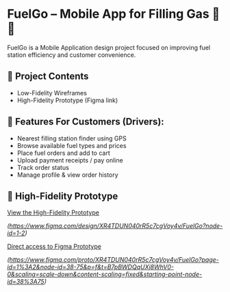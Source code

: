 # FuelGo – Mobile App for Filling Gas 🚗⛽

FuelGo is a Mobile Application design project focused on improving fuel station efficiency 
and customer convenience.

## 📂 Project Contents

- Low-Fidelity Wireframes
- High-Fidelity Prototype (Figma link)

## 🔑 Features For Customers (Drivers):

- Nearest filling station finder using GPS  
- Browse available fuel types and prices  
- Place fuel orders and add to cart  
- Upload payment receipts / pay online  
- Track order status
- Manage profile & view order history

## 📎 High-Fidelity Prototype

[View the High-Fidelity Prototype](#) 

*(https://www.figma.com/design/XR4TDUN040rR5c7cgVoy4v/FuelGo?node-id=1-2)*  

[Direct access to Figma Prototype](#) 

*(https://www.figma.com/proto/XR4TDUN040rR5c7cgVoy4v/FuelGo?page-id=1%3A2&node-id=38-75&p=f&t=B7pBWDQqUXj8WhV0-0&scaling=scale-down&content-scaling=fixed&starting-point-node-id=38%3A75)*  
